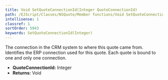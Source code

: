 ```yaml
---
title: Void SetQuoteConnectionId(Integer QuoteConnectionId)
path: /EJScript/Classes/NSQuote/Member functions/Void SetQuoteConnectionId(Integer p_0)
intellisense: 1
classref: 1
sortOrder: 5943
keywords: SetQuoteConnectionId(Integer)
---
```



The connection in the CRM system to where this quote came from. Identifies the ERP connection used for this quote. Each quote is bound to one and only one connection.



* **QuoteConnectionId:** Integer
* **Returns:** Void


